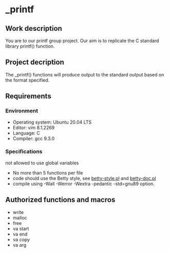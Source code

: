 # _printf

## Work description

You are to our printf group project.
Our aim is to replicate the C standard
library printf() function.

## Project decription

The _printf() functions will
produce output to the standard output
based on the format specified.

## Requirements

### Environment
* Operating system: Ubuntu 20.04 LTS
* Editor: vim 8.1.2269
* Language: C
* Compiler: gcc 9.3.0

### Specifications
 not allowed to use global variables
* No more than 5 functions per file
* code should use the Betty style,
  see [betty-style.pl](https://github.com/holbertonschool/Betty/blob/master/betty-style.pl) and [betty-doc.pl](https://github.com/holbertonschool/Betty/blob/master/betty-doc.pl)
* compile using -Wall -Werror -Wextra
  -pedantic -std=gnu89 option.

## Authorized functions and macros

* write
* malloc
* free
* va start
* va end
* va copy
* va arg 


